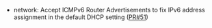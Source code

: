 - network: Accept ICMPv6 Router Advertisements to fix IPv6 address assignment in the default DHCP setting ([PR#51](https://github.com/flatcar-linux/init/pull/51))
